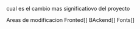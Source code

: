 cual es el cambio mas significatiovo del proyecto 



Areas de modificacion
Fronted[]
BAckend[]
Fonts[]
